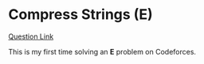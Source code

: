 # Compress Strings (E)
[Question Link](https://codeforces.com/contest/1200/problem/E)


This is my first time solving an **E** problem on Codeforces.
